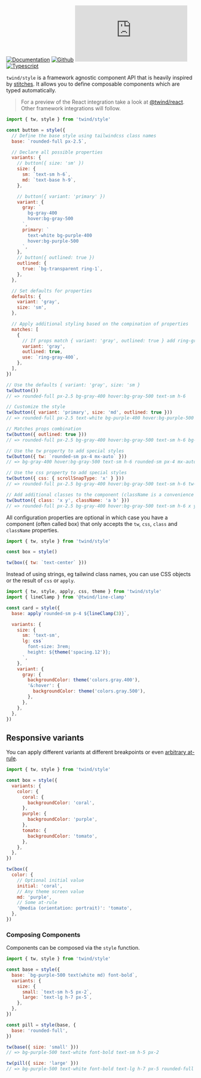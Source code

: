 [![Documentation](https://flat.badgen.net/badge/icon/Documentation?icon=awesome&label)](https://twind.dev/docs/modules/twind_style.html)
[![Github](https://flat.badgen.net/badge/icon/tw-in-js%2Ftwind%2Fsrc%2Fstyle?icon=github&label)](https://github.com/tw-in-js/twind/tree/main/src/style)
[![Module Size](https://flat.badgen.net/badgesize/brotli/https:/unpkg.com/twind/style/style.js?icon=jsdelivr&label&color=blue&cache=10800)](https://unpkg.com/twind/style/style.js 'brotli module size')
[![Typescript](https://flat.badgen.net/badge/icon/included?icon=typescript&label)](https://unpkg.com/browse/twind/style/style.d.ts)

`twind/style` is a framework agnostic component API that is heavily inspired by [stitches](https://stitches.dev). It allows you to define composable components which are typed automatically.

> For a preview of the React integration take a look at [@twind/react](https://github.com/tw-in-js/twind-react). Other framework integrations will follow.

```js
import { tw, style } from 'twind/style'

const button = style({
  // Define the base style using tailwindcss class names
  base: `rounded-full px-2.5`,

  // Declare all possible properties
  variants: {
    // button({ size: 'sm' })
    size: {
      sm: `text-sm h-6`,
      md: `text-base h-9`,
    },

    // button({ variant: 'primary' })
    variant: {
      gray: `
        bg-gray-400
        hover:bg-gray-500
      `,
      primary: `
        text-white bg-purple-400
        hover:bg-purple-500
      `,
    },
    // button({ outlined: true })
    outlined: {
      true: `bg-transparent ring-1`,
    },
  },

  // Set defaults for properties
  defaults: {
    variant: 'gray',
    size: 'sm',
  },

  // Apply additional styling based on the compination of properties
  matches: [
    {
      // If props match { variant: 'gray', outlined: true } add ring-gray-400
      variant: 'gray',
      outlined: true,
      use: `ring-gray-400`,
    },
  ],
})

// Use the defaults { variant: 'gray', size: 'sm }
tw(button())
// => rounded-full px-2.5 bg-gray-400 hover:bg-gray-500 text-sm h-6

// Customize the style
tw(button({ variant: 'primary', size: 'md', outlined: true }))
// => rounded-full px-2.5 text-white bg-purple-400 hover:bg-purple-500 text-base h-9 bg-transparent ring-1

// Matches props combination
tw(button({ outlined: true }))
// => rounded-full px-2.5 bg-gray-400 hover:bg-gray-500 text-sm h-6 bg-transparent ring-1 ring-gray-400

// Use the tw property to add special styles
tw(button({ tw: `rounded-sm px-4 mx-auto` }))
// => bg-gray-400 hover:bg-gray-500 text-sm h-6 rounded-sm px-4 mx-auto

// Use the css property to add special styles
tw(button({ css: { scrollSnapType: 'x' } }))
// => rounded-full px-2.5 bg-gray-400 hover:bg-gray-500 text-sm h-6 tw-css

// Add additional classes to the component (className is a convenience for jsx)
tw(button({ class: 'x y', className: 'a b' }))
// => rounded-full px-2.5 bg-gray-400 hover:bg-gray-500 text-sm h-6 x y a b
```

All configuration properties are optional in which case you have a component (often called box) that only accepts the `tw`, `css`, `class` and `className` properties.

```js
import { tw, style } from 'twind/style'

const box = style()

tw(box({ tw: `text-center` }))
```

Instead of using strings, eg tailwind class names, you can use CSS objects or the result of `css` or `apply`.

```js
import { tw, style, apply, css, theme } from 'twind/style'
import { lineClamp } from '@twind/line-clamp'

const card = style({
  base: apply`rounded-sm p-4 ${lineClamp(3)}`,

  variants: {
    size: {
      sm: 'text-sm',
      lg: css`
        font-size: 3rem;
        height: ${theme('spacing.12')};
      `,
    },
    variant: {
      gray: {
        backgroundColor: theme('colors.gray.400'),
        '&:hover': {
          backgroundColor: theme('colors.gray.500'),
        },
      },
    },
  },
})
```

## Responsive variants

You can apply different variants at different breakpoints or even [arbitrary at-rule](https://developer.mozilla.org/docs/Web/CSS/At-rule).

```js
import { tw, style } from 'twind/style'

const box = style({
  variants: {
    color: {
      coral: {
        backgroundColor: 'coral',
      },
      purple: {
        backgroundColor: 'purple',
      },
      tomato: {
        backgroundColor: 'tomato',
      },
    },
  },
})

tw(box({
  color: {
    // Optional initial value
    initial: 'coral',
    // Any theme screen value
    md: 'purple',
    // Some at-rule
    '@media (orientation: portrait)': 'tomato',
  },
})
```

### Composing Components

Components can be composed via the `style` function.

```js
import { tw, style } from 'twind/style'

const base = style({
  base: `bg-purple-500 text(white md) font-bold`,
  variants: {
    size: {
      small: `text-sm h-5 px-2`,
      large: `text-lg h-7 px-5`,
    },
  },
})

const pill = style(base, {
  base: 'rounded-full',
})

tw(base({ size: 'small' }))
// => bg-purple-500 text-white font-bold text-sm h-5 px-2

tw(pill({ size: 'large' }))
// => bg-purple-500 text-white font-bold text-lg h-7 px-5 rounded-full
```
